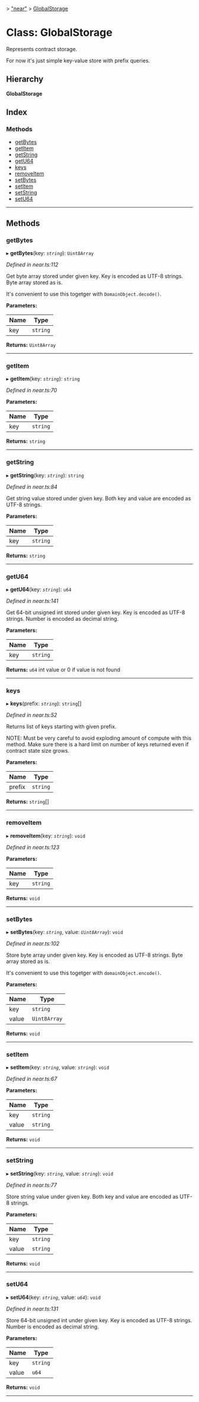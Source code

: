 [](../README.md) > ["near"](../modules/_near_.md) > [GlobalStorage](../classes/_near_.globalstorage.md)

# Class: GlobalStorage

Represents contract storage.

For now it's just simple key-value store with prefix queries.

## Hierarchy

**GlobalStorage**

## Index

### Methods

* [getBytes](_near_.globalstorage.md#getbytes)
* [getItem](_near_.globalstorage.md#getitem)
* [getString](_near_.globalstorage.md#getstring)
* [getU64](_near_.globalstorage.md#getu64)
* [keys](_near_.globalstorage.md#keys)
* [removeItem](_near_.globalstorage.md#removeitem)
* [setBytes](_near_.globalstorage.md#setbytes)
* [setItem](_near_.globalstorage.md#setitem)
* [setString](_near_.globalstorage.md#setstring)
* [setU64](_near_.globalstorage.md#setu64)

---

## Methods

<a id="getbytes"></a>

###  getBytes

▸ **getBytes**(key: *`string`*): `Uint8Array`

*Defined in near.ts:112*

Get byte array stored under given key. Key is encoded as UTF-8 strings. Byte array stored as is.

It's convenient to use this togetger with `DomainObject.decode()`.

**Parameters:**

| Name | Type |
| ------ | ------ |
| key | `string` |

**Returns:** `Uint8Array`

___
<a id="getitem"></a>

###  getItem

▸ **getItem**(key: *`string`*): `string`

*Defined in near.ts:70*

**Parameters:**

| Name | Type |
| ------ | ------ |
| key | `string` |

**Returns:** `string`

___
<a id="getstring"></a>

###  getString

▸ **getString**(key: *`string`*): `string`

*Defined in near.ts:84*

Get string value stored under given key. Both key and value are encoded as UTF-8 strings.

**Parameters:**

| Name | Type |
| ------ | ------ |
| key | `string` |

**Returns:** `string`

___
<a id="getu64"></a>

###  getU64

▸ **getU64**(key: *`string`*): `u64`

*Defined in near.ts:141*

Get 64-bit unsigned int stored under given key. Key is encoded as UTF-8 strings. Number is encoded as decimal string.

**Parameters:**

| Name | Type |
| ------ | ------ |
| key | `string` |

**Returns:** `u64`
int value or 0 if value is not found

___
<a id="keys"></a>

###  keys

▸ **keys**(prefix: *`string`*): `string`[]

*Defined in near.ts:52*

Returns list of keys starting with given prefix.

NOTE: Must be very careful to avoid exploding amount of compute with this method. Make sure there is a hard limit on number of keys returned even if contract state size grows.

**Parameters:**

| Name | Type |
| ------ | ------ |
| prefix | `string` |

**Returns:** `string`[]

___
<a id="removeitem"></a>

###  removeItem

▸ **removeItem**(key: *`string`*): `void`

*Defined in near.ts:123*

**Parameters:**

| Name | Type |
| ------ | ------ |
| key | `string` |

**Returns:** `void`

___
<a id="setbytes"></a>

###  setBytes

▸ **setBytes**(key: *`string`*, value: *`Uint8Array`*): `void`

*Defined in near.ts:102*

Store byte array under given key. Key is encoded as UTF-8 strings. Byte array stored as is.

It's convenient to use this togetger with `domainObject.encode()`.

**Parameters:**

| Name | Type |
| ------ | ------ |
| key | `string` |
| value | `Uint8Array` |

**Returns:** `void`

___
<a id="setitem"></a>

###  setItem

▸ **setItem**(key: *`string`*, value: *`string`*): `void`

*Defined in near.ts:67*

**Parameters:**

| Name | Type |
| ------ | ------ |
| key | `string` |
| value | `string` |

**Returns:** `void`

___
<a id="setstring"></a>

###  setString

▸ **setString**(key: *`string`*, value: *`string`*): `void`

*Defined in near.ts:77*

Store string value under given key. Both key and value are encoded as UTF-8 strings.

**Parameters:**

| Name | Type |
| ------ | ------ |
| key | `string` |
| value | `string` |

**Returns:** `void`

___
<a id="setu64"></a>

###  setU64

▸ **setU64**(key: *`string`*, value: *`u64`*): `void`

*Defined in near.ts:131*

Store 64-bit unsigned int under given key. Key is encoded as UTF-8 strings. Number is encoded as decimal string.

**Parameters:**

| Name | Type |
| ------ | ------ |
| key | `string` |
| value | `u64` |

**Returns:** `void`

___

